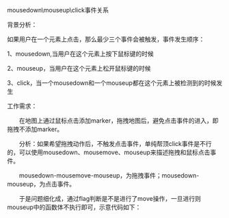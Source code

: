 mousedown\mouseup\click事件关系


背景分析：

如果用户在一个元素上点击，那么最少三个事件会被触发，事件发生顺序：

1、mousedown,当用户在这个元素上按下鼠标键的时候

2、mouseup，当用户在这个元素上松开鼠标键的时候

3、click，当一个mousedown和一个mouseup都在这个元素上被检测到的时候发生



工作需求：

　　在地图上通过鼠标点击添加marker，拖拽地图后，避免点击事件的进入，即拖拽不添加marker。

　　分析：如果希望拖拽动作后，不触发点击事件，单纯帮顶click事件是不行的，可以使用mousedown、mousemove、mouseup来描述拖拽和鼠标点击事件。

　　mousedown-mousemove-mouseup，为拖拽事件；mousedown-mouseup，为点击事件。

　　于是问题细化成，通过flag判断是不是进行了move操作，一旦进行则mouseup中的函数体不执行即可，示意代码如下：
